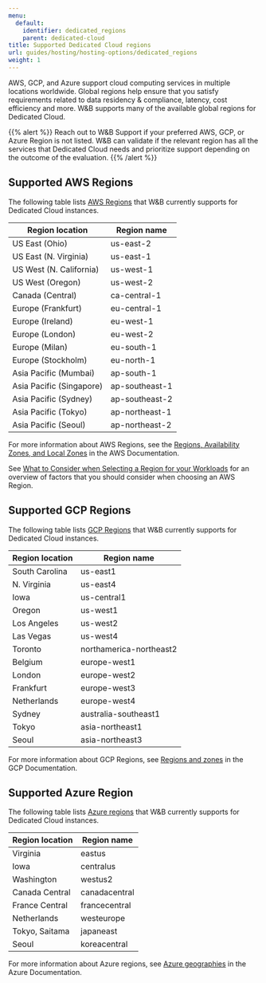 ```yaml
---
menu:
  default:
    identifier: dedicated_regions
    parent: dedicated-cloud
title: Supported Dedicated Cloud regions
url: guides/hosting/hosting-options/dedicated_regions
weight: 1
---
```


AWS, GCP, and Azure support cloud computing services in multiple locations worldwide. Global regions help ensure that you satisfy requirements related to data residency & compliance, latency, cost efficiency and more. W&B supports many of the available global regions for Dedicated Cloud.

{{% alert %}}
Reach out to W&B Support if your preferred AWS, GCP, or Azure Region is not listed. W&B can validate if the relevant region has all the services that Dedicated Cloud needs and prioritize support depending on the outcome of the evaluation.
{{% /alert %}}

## Supported AWS Regions

The following table lists [AWS Regions](https://docs.aws.amazon.com/AmazonRDS/latest/UserGuide/Concepts.RegionsAndAvailabilityZones.html) that W&B currently supports for Dedicated Cloud instances.

| Region location | Region name |
|-------------|--------|
|US East (Ohio)| us-east-2|
|US East (N. Virginia)|us-east-1|
|US West (N. California)|us-west-1|
|US West (Oregon)|us-west-2|
|Canada (Central)|ca-central-1|
|Europe (Frankfurt)|eu-central-1|
|Europe (Ireland)|eu-west-1|
|Europe (London)|eu-west-2|
|Europe (Milan)|eu-south-1|
|Europe (Stockholm)|eu-north-1|
|Asia Pacific (Mumbai)|ap-south-1|
|Asia Pacific (Singapore)| ap-southeast-1|
|Asia Pacific (Sydney)|ap-southeast-2|
|Asia Pacific (Tokyo)|ap-northeast-1|
|Asia Pacific (Seoul)|ap-northeast-2|

For more information about AWS Regions, see the [Regions, Availability Zones, and Local Zones](https://docs.aws.amazon.com/AmazonRDS/latest/UserGuide/Concepts.RegionsAndAvailabilityZones.html) in the AWS Documentation.

See [What to Consider when Selecting a Region for your Workloads](https://aws.amazon.com/blogs/architecture/what-to-consider-when-selecting-a-region-for-your-workloads/) for an overview of factors that you should consider when choosing an AWS Region. 

## Supported GCP Regions
The following table lists [GCP Regions](https://cloud.google.com/compute/docs/regions-zones) that W&B currently supports for Dedicated Cloud instances.

| Region location | Region name |
|-------------|--------|
|South Carolina|us-east1|
|N. Virginia|us-east4|
|Iowa|us-central1|
|Oregon|us-west1|
|Los Angeles|us-west2|
|Las Vegas|us-west4|
|Toronto|northamerica-northeast2|
|Belgium|europe-west1|
|London|europe-west2|
|Frankfurt|europe-west3|
|Netherlands|europe-west4|
|Sydney|australia-southeast1|
|Tokyo|asia-northeast1|
|Seoul|asia-northeast3|

For more information about GCP Regions, see [Regions and zones](https://cloud.google.com/compute/docs/regions-zones) in the GCP Documentation.

## Supported Azure Region
The following table lists [Azure regions](https://azure.microsoft.com/en-us/explore/global-infrastructure/geographies/#geographies) that W&B currently supports for Dedicated Cloud instances.

| Region location | Region name |
|-------------|--------|
|Virginia|eastus|
|Iowa|centralus|
|Washington|westus2|
|Canada Central|canadacentral|
|France Central|francecentral|
|Netherlands|westeurope|
|Tokyo, Saitama|japaneast|
|Seoul|koreacentral|

For more information about Azure regions, see [Azure geographies](https://azure.microsoft.com/en-us/explore/global-infrastructure/geographies/#overview) in the Azure Documentation.
